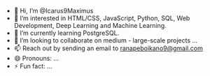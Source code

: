 - 👋 Hi, I’m @Icarus9Maximus
- 👀 I’m interested in HTML/CSS, JavaScript, Python, SQL, Web Development, Deep Learning and Machine Learning.
- 🌱 I’m currently learning  PostgreSQL.
- 💞️ I’m looking to collaborate on medium - large-scale projects ...
- 📫 Reach out by sending an email to ranapeboikano9@gmail.com
- 😄 Pronouns: ...
- ⚡ Fun fact: ...

<!---
Icarus9Maximus/Icarus9Maximus is a ✨ special ✨ repository because its `README.md` (this file) appears on your GitHub profile.
You can click the Preview link to take a look at your changes.
--->
